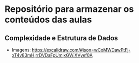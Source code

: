 # Repositório para armazenar os conteúdos das aulas

## Complexidade e Estrutura de Dados

- Imagens: https://excalidraw.com/#json=wCoMWDawPtFj-xT4v83mH,rrDVDaFpUmjxGWlXVyef0A

